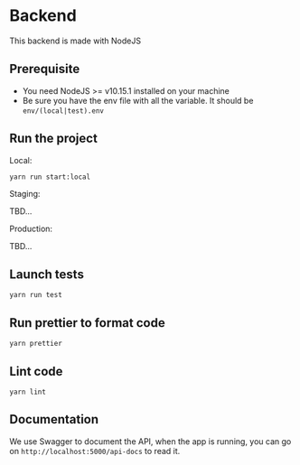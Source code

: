# Backend

This backend is made with NodeJS

## Prerequisite

- You need NodeJS >= v10.15.1 installed on your machine
- Be sure you have the env file with all the variable. It should be `env/(local|test).env`

## Run the project

Local:

```
yarn run start:local
```

Staging:

TBD...

Production:

TBD...

## Launch tests

```
yarn run test
```

## Run prettier to format code

```
yarn prettier
```

## Lint code

```
yarn lint
```

## Documentation

We use Swagger to document the API, when the app is running, you can go on `http://localhost:5000/api-docs` to read it.
